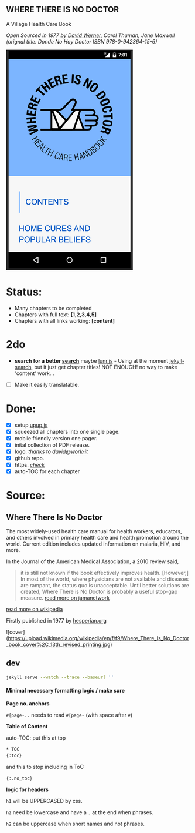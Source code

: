 WHERE THERE IS NO DOCTOR
---
A Village Health Care Book

_Open Sourced in 1977 by [David Werner](http://davidbwerner.info/), Carol Thuman, Jane Maxwell
(orignal title: Donde No Hay Doctor ISBN	978-0-942364-15-6)_


![app logo](screen.png)


# Status:
- Many chapters to be completed
- Chapters with full text: **[1,2,3,4,5]**
- Chapters with all links working: **[content]**


# 2do
- **search for a better [search](https://github.com/olivernn/lunr.js)** maybe [lunr.js](http://lunrjs.com/) - Using at the moment [jekyll-search](https://github.com/christian-fei/Simple-Jekyll-Search), but it just get chapter titles! NOT ENOUGH! no way to make 'content' work...
- [ ] Make it easily translatable.

# Done:
- [X] setup [upup.js](https://github.com/TalAter/UpUp)
- [X] squeezed all chapters into one single page.
- [X] mobile friendly version one pager.
- [X] inital collection of PDF release.
- [X] logo. _thanks to david@[work-it](http://work-it.it)_
- [X] github repo.
- [X] https. _[check](https://junglesta.github.io/wherenodoctor/)_
- [X] auto-TOC for each chapter

# Source:

## Where There Is No Doctor
The most widely-used health care manual for health workers, educators, and others involved in primary health care and health promotion around the world. Current edition includes updated information on malaria, HIV, and more.


In the Journal of the American Medical Association, a 2010 review said,

>it is still not known if the book effectively improves health. [However,] In most of the world, where physicians are not available and diseases are rampant, the status quo is unacceptable. Until better solutions are created, Where There is No Doctor is probably a useful stop-gap measure. [read more on jamanetwork](https://dx.doi.org/10.1001%2Fjama.2010.244)

[read more on wikipedia](https://en.wikipedia.org/wiki/Where_There_Is_No_Doctor)

Firstly published in 1977 by [hesperian.org](http://hesperian.org/books-and-resources/)

![cover] (https://upload.wikimedia.org/wikipedia/en/f/f9/Where_There_Is_No_Doctor_book_cover%2C_13th_revised_printing.jpg)


## dev
```sh
jekyll serve --watch --trace --baseurl ''
```

#### Minimal necessary formatting logic / make sure

**Page no. anchors**

`#[page-..` needs to read `#[page-` (with space after `#`)

**Table of Content**

auto-TOC: put this at top

```sh
* TOC
{:toc}
```
and this to stop including in ToC

```sh
{:.no_toc}
```

**logic for headers**

`h1` will be UPPERCASED by css.

`h2` need be lowercase and have a `.` at the end when phrases.

`h2` can be uppercase when short names and not phrases.
